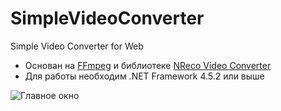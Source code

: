 # SimpleVideoConverter
Simple Video Converter for Web

* Основан на [FFmpeg](https://ffmpeg.org/) и библиотеке [NReco Video Converter](http://www.nrecosite.com/video_converter_net.aspx)
* Для работы необходим .NET Framework 4.5.2 или выше

![Главное окно](http://yashkin.by/svc/svc-1.1.png)
